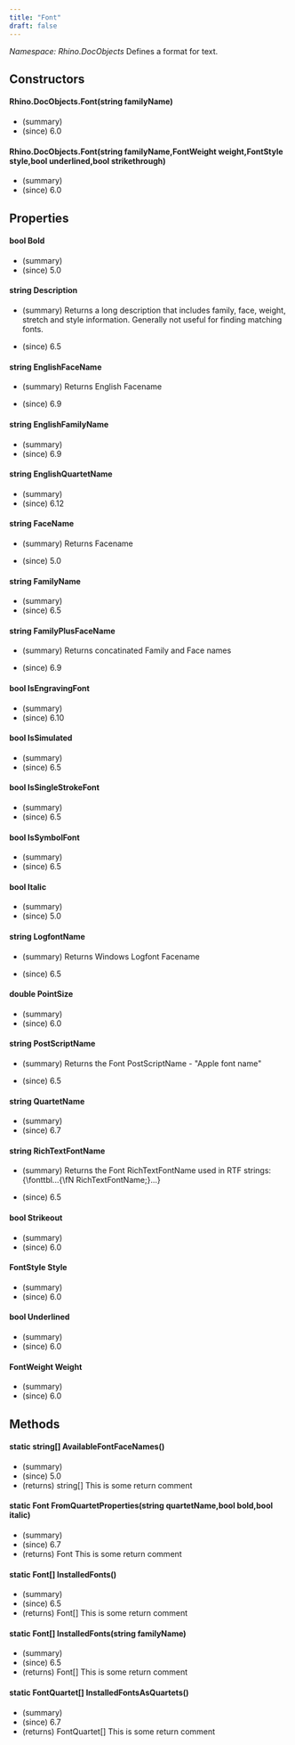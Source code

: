 ```yaml
---
title: "Font"
draft: false
---
```


*Namespace: Rhino.DocObjects*
Defines a format for text.
## Constructors
#### Rhino.DocObjects.Font(string familyName)
- (summary) 
- (since) 6.0
#### Rhino.DocObjects.Font(string familyName,FontWeight weight,FontStyle style,bool underlined,bool strikethrough)
- (summary) 
- (since) 6.0
## Properties
#### bool Bold
- (summary) 
- (since) 5.0
#### string Description
- (summary) 
     Returns a long description that includes family, face, weight, stretch and style information. 
     Generally not useful for finding matching fonts.
     
- (since) 6.5
#### string EnglishFaceName
- (summary) 
     Returns English Facename
     
- (since) 6.9
#### string EnglishFamilyName
- (summary) 
- (since) 6.9
#### string EnglishQuartetName
- (summary) 
- (since) 6.12
#### string FaceName
- (summary) 
     Returns Facename
     
- (since) 5.0
#### string FamilyName
- (summary) 
- (since) 6.5
#### string FamilyPlusFaceName
- (summary) 
     Returns concatinated Family and Face names
     
- (since) 6.9
#### bool IsEngravingFont
- (summary) 
- (since) 6.10
#### bool IsSimulated
- (summary) 
- (since) 6.5
#### bool IsSingleStrokeFont
- (summary) 
- (since) 6.5
#### bool IsSymbolFont
- (summary) 
- (since) 6.5
#### bool Italic
- (summary) 
- (since) 5.0
#### string LogfontName
- (summary) 
     Returns Windows Logfont Facename
     
- (since) 6.5
#### double PointSize
- (summary) 
- (since) 6.0
#### string PostScriptName
- (summary) 
     Returns the Font PostScriptName - "Apple font name"
     
- (since) 6.5
#### string QuartetName
- (summary) 
- (since) 6.7
#### string RichTextFontName
- (summary) 
     Returns the Font RichTextFontName used in RTF strings:
     {\\fonttbl...{\\fN RichTextFontName;}...}
     
- (since) 6.5
#### bool Strikeout
- (summary) 
- (since) 6.0
#### FontStyle Style
- (summary) 
- (since) 6.0
#### bool Underlined
- (summary) 
- (since) 6.0
#### FontWeight Weight
- (summary) 
- (since) 6.0
## Methods
#### static string[] AvailableFontFaceNames()
- (summary) 
- (since) 5.0
- (returns) string[] This is some return comment
#### static Font FromQuartetProperties(string quartetName,bool bold,bool italic)
- (summary) 
- (since) 6.7
- (returns) Font This is some return comment
#### static Font[] InstalledFonts()
- (summary) 
- (since) 6.5
- (returns) Font[] This is some return comment
#### static Font[] InstalledFonts(string familyName)
- (summary) 
- (since) 6.5
- (returns) Font[] This is some return comment
#### static FontQuartet[] InstalledFontsAsQuartets()
- (summary) 
- (since) 6.7
- (returns) FontQuartet[] This is some return comment
